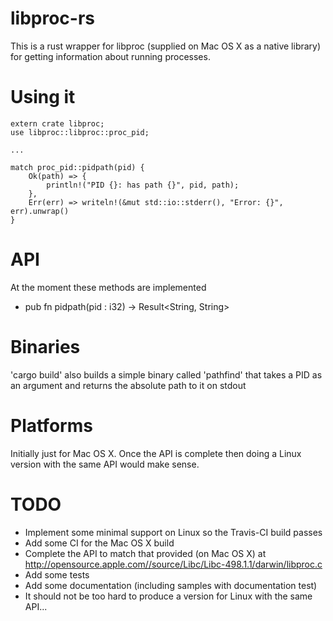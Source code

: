 # libproc-rs
This is a rust wrapper for libproc (supplied on Mac OS X as a native library) for getting information about running processes.

# Using it
```
extern crate libproc;
use libproc::libproc::proc_pid;

...

match proc_pid::pidpath(pid) {
    Ok(path) => {
        println!("PID {}: has path {}", pid, path);
    },
    Err(err) => writeln!(&mut std::io::stderr(), "Error: {}", err).unwrap()
}
```

# API
At the moment these methods are implemented
- pub fn pidpath(pid : i32) -> Result<String, String>

# Binaries
'cargo build' also builds a simple binary called 'pathfind' that takes a PID as an argument and returns the absolute path to it on stdout

# Platforms
Initially just for Mac OS X. Once the API is complete then doing a Linux version with the same API would make sense.

# TODO
- Implement some minimal support on Linux so the Travis-CI build passes
- Add some CI for the Mac OS X build
- Complete the API to match that provided (on Mac OS X) at http://opensource.apple.com//source/Libc/Libc-498.1.1/darwin/libproc.c
- Add some tests
- Add some documentation (including samples with documentation test)
- It should not be too hard to produce a version for Linux with the same API...